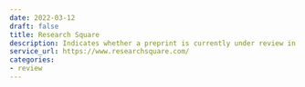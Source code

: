 ```yaml
---
date: 2022-03-12
draft: false
title: Research Square
description: Indicates whether a preprint is currently under review in a journal.
service_url: https://www.researchsquare.com/
categories:
- review
---
```



